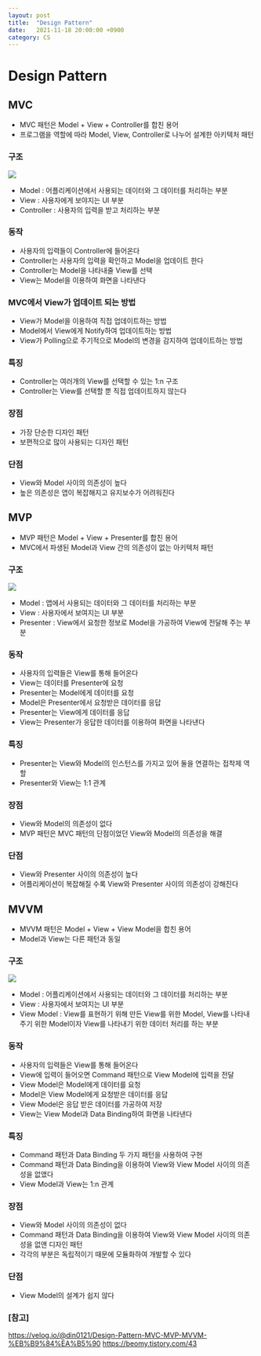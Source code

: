 ```yaml
---
layout: post
title:  "Design Pattern"
date:   2021-11-18 20:00:00 +0900
category: CS
---
```

# Design Pattern

## MVC

- MVC 패턴은 Model + View + Controller를 합친 용어
- 프로그램을 역할에 따라 Model, View, Controller로 나누어 설계한 아키텍처 패턴

### 구조

<img src="http://snowchori.github.io/assets/img/MVC.png">

- Model : 어플리케이션에서 사용되는 데이터와 그 데이터를 처리하는 부분
- View : 사용자에게 보야지는 UI 부분
- Controller : 사용자의 입력을 받고 처리하는 부분

### 동작

- 사용자의 입력들이 Controller에 들어온다
- Controller는 사용자의 입력을 확인하고 Model을 업데이트 한다
- Controller는 Model을 나타내줄 View를 선택
- View는 Model을 이용하여 화면을 나타낸다

### MVC에서 View가 업데이트 되는 방법

- View가 Model을 이용하여 직접 업데이트하는 방법
- Model에서 View에게 Notify하여 업데이트하는 방법
- View가 Polling으로 주기적으로 Model의 변경을 감지하여 업데이트하는 방법

### 특징

- Controller는 여러개의 View를 선택할 수 있는 1:n 구조
- Controller는 View를 선택할 뿐 직접 업데이트하지 않는다

### 장점

- 가장 단순한 디자인 패턴
- 보편적으로 많이 사용되는 디자인 패턴

### 단점

- View와 Model 사이의 의존성이 높다
- 높은 의존성은 앱이 복잡해지고 유지보수가 어려워진다

## MVP

- MVP 패턴은 Model + View + Presenter를 합친 용어
- MVC에서 파생된 Model과 View 간의 의존성이 없는 아키텍처 패턴

### 구조

<img src="http://snowchori.github.io/assets/img/MVP.png">

- Model : 앱에서 사용되는 데이터와 그 데이터를 처리하는 부분
- View : 사용자에서 보여지는 UI 부분
- Presenter : View에서 요청한 정보로 Model을 가공하여 View에 전달해 주는 부분

### 동작

- 사용자의 입력들은 View를 통해 들어온다
- View는 데이터를 Presenter에 요청
- Presenter는 Model에게 데이터를 요청
- Model은 Presenter에서 요청받은 데이터를 응답
- Presenter는 View에게 데이터를 응답
- View는 Presenter가 응답한 데이터를 이용하여 화면을 나타낸다

### 특징

- Presenter는 View와 Model의 인스턴스를 가지고 있어 둘을 연결하는 접착제 역할
- Presenter와 View는 1:1 관계

### 장점

- View와 Model의 의존성이 없다
- MVP 패턴은 MVC 패턴의 단점이었던 View와 Model의 의존성을 해결

### 단점

- View와 Presenter 사이의 의존성이 높다
- 어플리케이션이 복잡해질 수록 View와 Presenter 사이의 의존성이 강해진다

## MVVM

- MVVM 패턴은 Model + View + View Model을 합친 용어
- Model과 View는 다른 패턴과 동일

### 구조

<img src="http://snowchori.github.io/assets/img/MVVM.png">

- Model : 어플리케이션에서 사용되는 데이터와 그 데이터를 처리하는 부분
- View : 사용자에서 보여지는 UI 부분
- View Model : View를 표현하기 위해 만든 View를 위한 Model,
  View를 나타내 주기 위한 Model이자 View를 나타내기 위한 데이터 처리를 하는 부분
  
### 동작

- 사용자의 입력들은 View를 통해 들어온다
- View에 입력이 들어오면 Command 패턴으로 View Model에 입력을 전달
- View Model은 Model에게 데이터를 요청
- Model은 View Model에게 요청받은 데이터를 응답
- View Model은 응답 받은 데이터를 가공하여 저장
- View는 View Model과 Data Binding하여 화면을 나타낸다

### 특징

- Command 패턴과 Data Binding 두 가지 패턴을 사용하여 구현
- Command 패턴과 Data Binding을 이용하여 View와 View Model 사이의 의존성을 없앴다
- View Model과 View는 1:n 관계

### 장점

- View와 Model 사이의 의존성이 없다
- Command 패턴과 Data Binding을 이용하여 View와 View Model 사이의 의존성을 없앤 디자인 패턴
- 각각의 부분은 독립적이기 때문에 모듈화하여 개발할 수 있다

### 단점

- View Model의 설계가 쉽지 않다

### [참고]
<https://velog.io/@din0121/Design-Pattern-MVC-MVP-MVVM-%EB%B9%84%EA%B5%90>
<https://beomy.tistory.com/43>